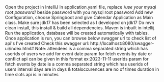 Open the project in IntelliJ
In application.yaml file, replace /*use your mysql root password*/ beside password with you mysql root password
Add new Configuration, choose Springboot and give Calendar Application as Main class. Make sure jdk17 has been selected as I developed on jdk17
Do mvn clean install, this install & build all dependencies. Maven is inbuilt in intellij.
Run the application, database will be created automatically with tables.
Once application is run, you can browse below swagger url to check list of api's I've created
Check this swagger url: http://localhost:8080/swagger-ui/index.html#
Note: 
attendees is a comma separated string which has userids of users we add for event
date param for fetch events by date or conflict api can be given in this format ex:2023-11-11
userIds param for fetch events by date is a comma separated string which has userids of users
interval days are in days & totaloccurences are no of times
duration in time slots api is in minutes
